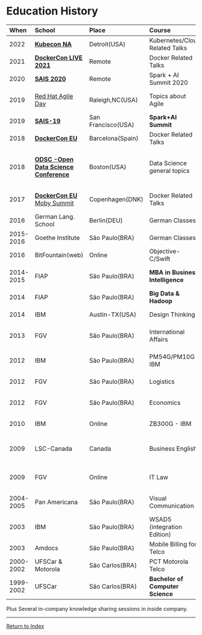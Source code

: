 # Education History

| When | School | Place | Course | Description | 
|:---|:---|:---|:---|:---|
| 2022 | [**Kubecon NA**](https://events.linuxfoundation.org/kubecon-cloudnativecon-north-america/) | Detroit(USA)| Kubernetes/Cloud Related Talks | Kubernetes/Cloud based technologies |
| 2021 | [**DockerCon LIVE 2021**](https://docker.events.cube365.net/dockercon/2021)| Remote | Docker Related Talks | Cloud/Docker based technologies |
| 2020 | [**SAIS 2020**](https://www.databricks.com/sparkaisummit/north-america-2020?itm_data=blog-link-sais20)| Remote | Spark + AI Summit 2020 | Data Science related technologies |
| 2019 | [Red Hat Agile Day](https://rhad.info/)| Raleigh,NC(USA) | Topics about Agile|  Exploring strategies to adopt Agile Software Development | 
| 2019 | [**SAIS-19**](https://databricks.com/sparkaisummit/north-america) | San Francisco(USA) | **Spark+AI Summit** | Data Science related technologies | 
| 2018 | [**DockerCon EU**](http://https://europe-2018.dockercon.com/) | Barcelona(Spain)| Docker Related Talks | Docker based technologies |
| 2018 | [**ODSC -Open Data Science Conference**](https://odsc.com/) |Boston(USA) |Data Science general topics | 4 days conference for topics related to Machine Learning and Data Processing tools and methodologies|
| 2017 | [**DockerCon EU** Moby Summit](https://europe-2017.dockercon.com/) |Copenhagen(DNK) |Docker Related Talks |Docker based technologies and istio based talks(3 Days) |
| 2016 | German Lang. School |Berlin(DEU) |German Classes |Intensive Course in German in Berlin |
| 2015-2016 |Goethe Institute |São Paulo(BRA) |German Classes |160h classes(80h per year) |
| 2016 |BitFountain(web) |Online | Objective-C/Swift| 30h Programming Course |
| 2014-2015 |FIAP |São Paulo(BRA) | **MBA in Business Intelligence** | 360h Course on Data Analytics & Business Intelligence|
| 2014 |FIAP |São Paulo(BRA) | **Big Data & Hadoop** | 32h Course on big data topics |
| 2014 |IBM |Austin-TX(USA) | Design Thinking|16h in IBM Austin for Design Camp |
| 2013 |FGV |São Paulo(BRA) |International Affairs |60h course on import/export regulation topics |
| 2012 |IBM |São Paulo(BRA) |PM54G/PM10G - IBM |24h course PMI related topics + full day workshop |
| 2012 |FGV |São Paulo(BRA) |Logistics |60h International Logistics course |
| 2012 |FGV |São Paulo(BRA) |Economics |60h General Economics(Macro+Micro) topics course |
| 2010 |IBM |Online |ZB300G - IBM |24h IBM rules product course |
| 2009 |LSC-Canada |Canada |Business English |4 Months immersion in English at Canada on Vancouver, Montreal and Toronto |
| 2009 |FGV |Online |IT Law |60h Course on Information Technology Brazilian Law |
| 2004-2005 |Pan Americana |São Paulo(BRA) |Visual Communication |2 years course on Design, Arts and Visual Communication |
| 2003 |IBM |São Paulo(BRA) |WSAD5 (integration Edition) |8h day workshop on IBM site |
| 2003 |Amdocs |São Paulo(BRA) |Mobile Billing for Telco |8h day workshop on Amdocs site |
| 2000-2002 |UFSCar & Motorola |São Carlos(BRA) |PCT Motorola Telco |Specialization Program on Telecom Topics | 
| 1999-2002 |UFSCar |São Carlos(BRA) | **Bachelor of Computer Science** |University Education on Computer Science | 

Plus Several in-company knowledge sharing sessions in inside company.


---
[Return to Index](index.html)
